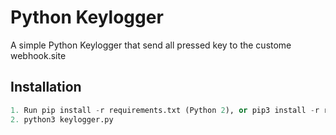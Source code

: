 
# Python Keylogger

A simple Python Keylogger that send all pressed key to the custome webhook.site



## Installation



```py
1. Run pip install -r requirements.txt (Python 2), or pip3 install -r requirements.txt (Python 3)
2. python3 keylogger.py
```
    